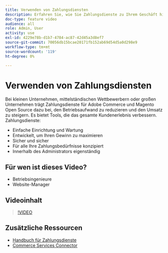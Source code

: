 ```yaml
---
title: Verwenden von Zahlungsdiensten
description: Erfahren Sie, wie Sie Zahlungsdienste zu Ihrem Geschäft hinzufügen, den Betriebsaufwand reduzieren, den Umsatz steigern und das gesamte Kundenerlebnis verbessern können.
doc-type: feature video
audience: all
role: Admin, User
activity: use
exl-id: 4229e78b-d1b7-4784-ac87-42d45a3d8ef7
source-git-commit: 70056db15bcae20171fb152ab69d54d5a0d298e9
workflow-type: tm+mt
source-wordcount: '119'
ht-degree: 0%

---
```


# Verwenden von Zahlungsdiensten

Bei kleinen Unternehmen, mittelständischen Wettbewerbern oder großen Unternehmen trägt Zahlungsdienste für Adobe Commerce und Magento Open Source dazu bei, den Betriebsaufwand zu reduzieren und den Umsatz zu steigern. Es bietet Tools, die das gesamte Kundenerlebnis verbessern. Zahlungsdienste:

- Einfache Einrichtung und Wartung
- Entwickelt, um Ihren Gewinn zu maximieren
- Sicher und sicher
- Für alle Ihre Zahlungsbedürfnisse konzipiert
- Innerhalb des Administrators eigenständig

## Für wen ist dieses Video?

- Betriebsingenieure
- Website-Manager

## Videoinhalt

>[!VIDEO](https://video.tv.adobe.com/v/343990?quality=12&learn=on)

## Zusätzliche Ressourcen

- [Handbuch für Zahlungsdienste](https://experienceleague.adobe.com/docs/commerce-merchant-services/payment-services/guide-overview.html)
- [Commerce Services Connector](https://experienceleague.adobe.com/docs/commerce-merchant-services/user-guides/integration-services/saas.html)
